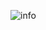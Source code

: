 ![info](https://github-readme-stats.vercel.app/api?username=jqiuyin&show_icons=true&count_private=true&hide=prs&theme=default_repocard)
